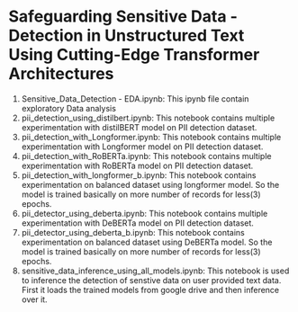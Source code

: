 # Safeguarding Sensitive Data - Detection in Unstructured Text Using Cutting-Edge Transformer Architectures


1. Sensitive_Data_Detection - EDA.ipynb:      This ipynb file contain exploratory Data analysis
2. pii_detection_using_distilbert.ipynb:      This notebook contains multiple experimentation with distilBERT model on PII detection dataset.
3. pii_detection_with_Longformer.ipynb:       This notebook contains multiple experimentation with Longformer model on PII detection dataset.
4. pii_detection_with_RoBERTa.ipynb:          This notebook contains multiple experimentation with RoBERTa model on PII detection dataset.
5. pii_detection_with_longformer_b.ipynb:     This notebook contains experimentation on balanced dataset using longformer model. So the model is trained basically on more number of records for less(3) epochs.
6. pii_detector_using_deberta.ipynb:          This notebook contains multiple experimentation with DeBERTa model on PII detection dataset.
7. pii_detector_using_deberta_b.ipynb:        This notebook contains experimentation on balanced dataset using DeBERTa model. So the model is trained basically on more number of records for less(3) epochs.
8. sensitive_data_inference_using_all_models.ipynb:   This notebook is used to inference the detection of senstive data on user provided text data. First it loads the trained models from google drive and then inference over it.
